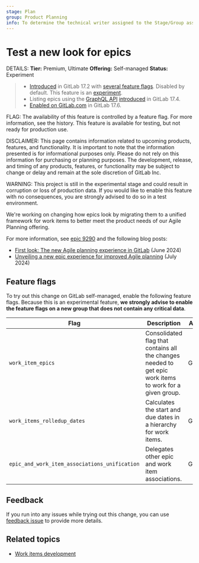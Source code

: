```yaml
---
stage: Plan
group: Product Planning
info: To determine the technical writer assigned to the Stage/Group associated with this page, see https://handbook.gitlab.com/handbook/product/ux/technical-writing/#assignments
---
```


# Test a new look for epics

DETAILS:
**Tier:** Premium, Ultimate
**Offering:** Self-managed
**Status:** Experiment

> - [Introduced](https://gitlab.com/groups/gitlab-org/-/epics/9290) in GitLab 17.2 with [several feature flags](#feature-flags). Disabled by default. This feature is an [experiment](../../../policy/experiment-beta-support.md#experiment).
> - Listing epics using the [GraphQL API](../../../api/graphql/reference/index.md) [introduced](https://gitlab.com/groups/gitlab-org/-/epics/12852) in GitLab 17.4.
> - [Enabled on GitLab.com](https://gitlab.com/gitlab-org/gitlab/-/issues/470685) in GitLab 17.6.

FLAG:
The availability of this feature is controlled by a feature flag.
For more information, see the history.
This feature is available for testing, but not ready for production use.

DISCLAIMER:
This page contains information related to upcoming products, features, and functionality.
It is important to note that the information presented is for informational purposes only.
Please do not rely on this information for purchasing or planning purposes.
The development, release, and timing of any products, features, or functionality may be subject
to change or delay and remain at the sole discretion of GitLab Inc.

WARNING:
This project is still in the experimental stage and could result in corruption or loss of production data.
If you would like to enable this feature with no consequences, you are strongly advised to do so in a test environment.

<!-- When epics as work items are made GA, incorporate this content into epics/index.md and redirect
this page there -->

We're working on changing how epics look by migrating them to a unified framework for work items to better
meet the product needs of our Agile Planning offering.

For more information, see [epic 9290](https://gitlab.com/groups/gitlab-org/-/epics/9290) and the
following blog posts:

- [First look: The new Agile planning experience in GitLab](https://about.gitlab.com/blog/2024/06/18/first-look-the-new-agile-planning-experience-in-gitlab/) (June 2024)
- [Unveiling a new epic experience for improved Agile planning](https://about.gitlab.com/blog/2024/07/03/unveiling-a-new-epic-experience-for-improved-agile-planning/) (July 2024)

## Feature flags

To try out this change on GitLab self-managed, enable the following feature flags.
Because this is an experimental feature,
**we strongly advise to enable the feature flags on a new group that does not contain any critical data**.

| Flag                                          | Description                                                                                              | Actor | Status | Milestone |
| --------------------------------------------- | -------------------------------------------------------------------------------------------------------- | ----- | ------ | ------ |
| `work_item_epics`                             | Consolidated flag that contains all the changes needed to get epic work items to work for a given group. | Group | **Required** | 17.2 |
| `work_items_rolledup_dates`                   | Calculates the start and due dates in a hierarchy for work items.                                        | Group | **Required** | 17.2 |
| `epic_and_work_item_associations_unification` | Delegates other epic and work item associations.                                                         | Group | **Required** | 17.2 |

## Feedback

If you run into any issues while trying out this change, you can use
[feedback issue](https://gitlab.com/gitlab-org/gitlab/-/issues/463598) to provide more details.

## Related topics

- [Work items development](../../../development/work_items.md)

